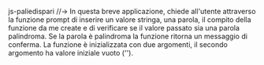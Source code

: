 js-paliedispari //-> In questa breve applicazione, chiede all'utente attraverso la funzione prompt di inserire un valore stringa, una parola, il compito della funzione da me create e di verificare se il valore passato sia una parola palindroma. Se la parola è palindroma la funzione ritorna un messaggio di conferma. 
La funzione è inizializzata con due argomenti, il secondo argomento ha valore iniziale vuoto ('').
